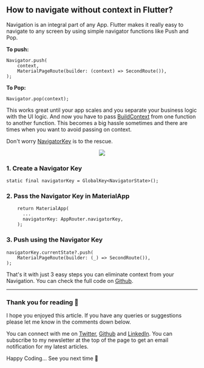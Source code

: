 ## How to navigate without context in Flutter?

Navigation is an integral part of any App. Flutter makes it really easy to navigate to any screen by using simple navigator functions like Push and Pop.

**To push:**
```
Navigator.push(
    context,
    MaterialPageRoute(builder: (context) => SecondRoute()),
);
``` 

**To Pop:**
```
Navigator.pop(context);
```

This works great until your app scales and you separate your business logic with the UI logic. And now you have to pass [BuildContext](https://api.flutter.dev/flutter/widgets/BuildContext-class.html) from one function to another function. This becomes a big hassle sometimes and there are times when you want to avoid passing on context.

Don't worry [NavigatorKey](https://api.flutter.dev/flutter/material/MaterialApp/navigatorKey.html) is to the rescue. 


<Center><Img src="https://cdn.hashnode.com/res/hashnode/image/upload/v1628252905490/T8r5lQPub.gif"/></Center>

### 1. Create a Navigator Key

```
static final navigatorKey = GlobalKey<NavigatorState>();
``` 

### 2. Pass the Navigator Key in MaterialApp

```
    return MaterialApp(
      ...
      navigatorKey: AppRouter.navigatorKey,
    );
```

### 3. Push using the Navigator Key

```
navigatorKey.currentState?.push(
    MaterialPageRoute(builder: (_) => SecondRoute()),
);
```

That's it with just 3 easy steps you can eliminate context from your Navigation. You can check the full code on  [Github](https://github.com/divyanshub024/flutter_samples).

***

### Thank you for reading 👋

I hope you enjoyed this article. If you have any queries or suggestions please let me know in the comments down below. 

You can connect with me on [Twitter](https://twitter.com/divyanshub024), [Github](https://github.com/divyanshub024) and [LinkedIn](https://www.linkedin.com/in/divyanshub024/). You can subscribe to my newsletter at the top of the page to get an email notification for my latest articles. 

Happy Coding... See you next time 👋